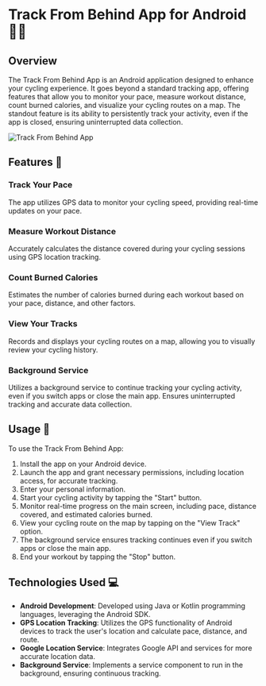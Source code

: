 # Track From Behind App for Android 🚴‍♂️

## Overview

The Track From Behind App is an Android application designed to enhance your cycling experience. It goes beyond a standard tracking app, offering features that allow you to monitor your pace, measure workout distance, count burned calories, and visualize your cycling routes on a map. The standout feature is its ability to persistently track your activity, even if the app is closed, ensuring uninterrupted data collection.

![Track From Behind App](https://github.com/007matan/your-TrackFromBehind/trackfrombehindpresentaion.png)

## Features 🌟

### Track Your Pace
The app utilizes GPS data to monitor your cycling speed, providing real-time updates on your pace.

### Measure Workout Distance
Accurately calculates the distance covered during your cycling sessions using GPS location tracking.

### Count Burned Calories
Estimates the number of calories burned during each workout based on your pace, distance, and other factors.

### View Your Tracks
Records and displays your cycling routes on a map, allowing you to visually review your cycling history.

### Background Service
Utilizes a background service to continue tracking your cycling activity, even if you switch apps or close the main app. Ensures uninterrupted tracking and accurate data collection.

## Usage 🚀

To use the Track From Behind App:

1. Install the app on your Android device.
2. Launch the app and grant necessary permissions, including location access, for accurate tracking.
3. Enter your personal information.
4. Start your cycling activity by tapping the "Start" button.
5. Monitor real-time progress on the main screen, including pace, distance covered, and estimated calories burned.
6. View your cycling route on the map by tapping on the "View Track" option.
7. The background service ensures tracking continues even if you switch apps or close the main app.
8. End your workout by tapping the "Stop" button.

## Technologies Used 💻

- **Android Development**: Developed using Java or Kotlin programming languages, leveraging the Android SDK.
- **GPS Location Tracking**: Utilizes the GPS functionality of Android devices to track the user's location and calculate pace, distance, and route.
- **Google Location Service**: Integrates Google API and services for more accurate location data.
- **Background Service**: Implements a service component to run in the background, ensuring continuous tracking.
